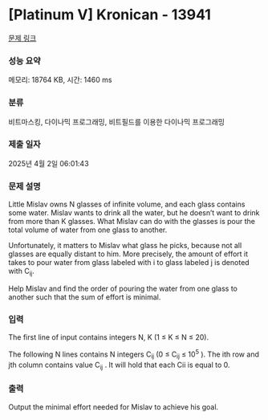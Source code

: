 # [Platinum V] Kronican - 13941 

[문제 링크](https://www.acmicpc.net/problem/13941) 

### 성능 요약

메모리: 18764 KB, 시간: 1460 ms

### 분류

비트마스킹, 다이나믹 프로그래밍, 비트필드를 이용한 다이나믹 프로그래밍

### 제출 일자

2025년 4월 2일 06:01:43

### 문제 설명

<p>Little Mislav owns N glasses of infinite volume, and each glass contains some water. Mislav wants to drink all the water, but he doesn’t want to drink from more than K glasses. What Mislav can do with the glasses is pour the total volume of water from one glass to another.</p>

<p>Unfortunately, it matters to Mislav what glass he picks, because not all glasses are equally distant to him. More precisely, the amount of effort it takes to pour water from glass labeled with i to glass labeled j is denoted with C<sub>ij</sub>.</p>

<p>Help Mislav and find the order of pouring the water from one glass to another such that the sum of effort is minimal. </p>

### 입력 

 <p>The first line of input contains integers N, K (1 ≤ K ≤ N ≤ 20).</p>

<p>The following N lines contains N integers C<sub>ij</sub> (0 ≤ C<sub>ij</sub> ≤ 10<sup>5</sup> ). The ith row and jth column contains value C<sub>ij</sub> . It will hold that each Cii is equal to 0. </p>

### 출력 

 <p>Output the minimal effort needed for Mislav to achieve his goal. </p>

